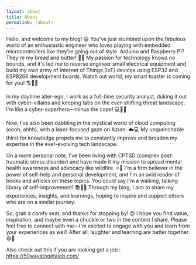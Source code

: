 ```yaml
---
layout: about
title: About
permalink: /about/
---
```


Hello, and welcome to my blog! 😃 You've just stumbled upon the fabulous world of an enthusiastic engineer who loves playing with embedded microcontrollers like they're going out of style. Arduino and Raspberry Pi? They're my bread and butter! 🍞🧈 My passion for technology knows no bounds, and it's led me to reverse engineer small electrical equipment and build my own army of Internet of Things (IoT) devices using ESP32 and ESP8266 development boards. Watch out world, my smart toaster is coming for you! 🌎🍞🤖

In my daytime alter-ego, I work as a full-time security analyst, duking it out with cyber-villains and keeping tabs on the ever-shifting threat landscape. I'm like a cyber-superhero—minus the cape! 💻🦸‍♂️

Now, I've also been dabbling in the mystical world of cloud computing (oooh, ahhh), with a laser-focused gaze on Azure. ☁️💻 My unquenchable thirst for knowledge propels me to constantly improve and broaden my expertise in the ever-evolving tech landscape.

On a more personal note, I've been living with CPTSD (complex post-traumatic stress disorder) and have made it my mission to spread mental health awareness and advocacy like wildfire. 🔥💚 I'm a firm believer in the power of self-help and personal development, and I'm an avid reader of books and articles on these topics. You could say I'm a walking, talking library of self-improvement! 📚🚶‍♂️ Through my blog, I aim to share my experiences, insights, and learnings, hoping to inspire and support others who are on a similar journey.

So, grab a comfy seat, and thanks for stopping by! 😊 I hope you find value, inspiration, and maybe even a chuckle or two in the content I share. Please feel free to connect with me—I'm excited to engage with you and learn from your experiences as well! After all, laughter and learning are better together. 😄🤝

Also check out this if you are looking get a job : https://50waystogetajob.com/

<script src="https://tryhackme.com/badge/148051"> </script>
